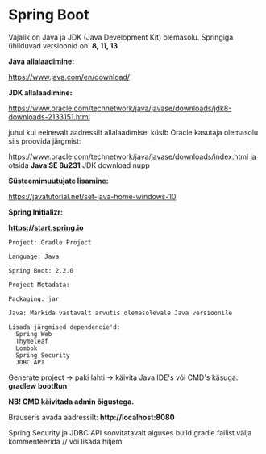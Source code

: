 # Spring Boot

Vajalik on Java ja JDK (Java Development Kit) olemasolu. Springiga ühilduvad versioonid on: **8, 11, 13**

**Java allalaadimine:**

https://www.java.com/en/download/

**JDK allalaadimine:**

https://www.oracle.com/technetwork/java/javase/downloads/jdk8-downloads-2133151.html

juhul kui eelnevalt aadressilt allalaadimisel küsib Oracle kasutaja olemasolu siis proovida järgmist:

https://www.oracle.com/technetwork/java/javase/downloads/index.html ja otsida **Java SE 8u231** JDK download nupp

**Süsteemimuutujate lisamine:**

https://javatutorial.net/set-java-home-windows-10

**Spring Initializr:**

**https://start.spring.io**

    Project: Gradle Project

    Language: Java

    Spring Boot: 2.2.0

    Project Metadata:

    Packaging: jar

    Java: Märkida vastavalt arvutis olemasolevale Java versioonile

    Lisada järgmised dependencie'd:
      Spring Web
      Thymeleaf
      Lombok
      Spring Security
      JDBC API

Generate project -> paki lahti -> käivita Java IDE's või CMD's käsuga: **gradlew bootRun**

**NB! CMD käivitada admin õigustega.**

Brauseris avada aadressilt: **http://localhost:8080**

Spring Security ja JDBC API soovitatavalt alguses build.gradle failist välja kommenteerida // või lisada hiljem

